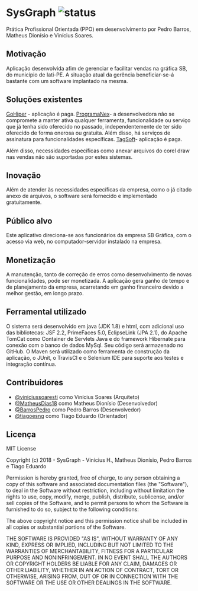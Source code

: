 # SysGraph ![status](https://travis-ci.org/ifpe-cti/grafica.svg?branch=master)
Prática Profissional Orientada (PPO) em desenvolvimento por Pedro Barros, Matheus Dionísio e Vinícius Soares.

## Motivação
Aplicação desenvolvida afim de gerenciar e facilitar vendas na gráfica SB, do município de Iati-PE. A situação atual da gerência beneficiar-se-á bastante com um software implantado na mesma.

## Soluções existentes

[GoHiper](https://gohiper.com.br/) - aplicação é paga.
[ProgramaNex](https://www.programanex.com.br/)- a desenvolvedora não se compromete a manter ativa qualquer ferramenta, funcionalidade ou serviço que já tenha sido oferecido no passado, independentemente de ter sido oferecido de forma onerosa ou gratuita. Além disso, há serviços de assinatura para funcionalidades específicas.
[TagSoft](https://www.tagsoft.com.br/)- aplicação é paga.

Além disso, necessidades específicas como anexar arquivos do corel draw nas vendas não são suportadas por estes sistemas.

## Inovação

Além de atender às necessidades específicas da empresa, como o já citado anexo de arquivos, o software será fornecido e implementado gratuitamente.

## Público alvo
Este aplicativo direciona-se aos funcionários da empresa SB Gráfica, com o acesso via web, no computador-servidor instalado na empresa.

## Monetização

A manutenção, tanto de correção de erros como desenvolvimento de novas funcionalidades, pode ser monetizada. A aplicação gera ganho de tempo e de planejamento da empresa, acarretando em ganho financeiro devido a melhor gestão, em longo prazo. 

## Ferramental utilizado
O sistema será desenvolvido em java (JDK 1.8) e html, com adicional uso das bibliotecas: JSF 2.2, PrimeFaces 5.0, EclipseLink (JPA 2.1), do Apache TomCat como Container de Servlets Java e do framework Hibernate para conexão com o banco de dados MySql. Seu código será armazenado no GitHub. O Maven será utilizado como ferramenta de construção da aplicação, o JUnit, o TravisCI e o Selenium IDE para suporte aos testes e integração contínua.

## Contribuidores

  - [@viniciussoaresti](https://github.com/viniciussoaresti) como Vinícius Soares (Arquiteto)
  - [@MatheusDias18](https://github.com/MatheusDias18) como Matheus Dionísio (Desenvolvedor)
  - [@BarrosPedro](https://github.com/BarrosPedro) como Pedro Barros (Desenvolvedor)
  - [@tiagoesng](https://github.com/tiagoesng) como Tiago Eduardo (Orientador)

## Licença
MIT License

Copyright (c) 2018 - SysGraph - Vinícius H., Matheus Dionísio, Pedro Barros e Tiago Eduardo

Permission is hereby granted, free of charge, to any person obtaining a copy
of this software and associated documentation files (the "Software"), to deal
in the Software without restriction, including without limitation the rights
to use, copy, modify, merge, publish, distribute, sublicense, and/or sell
copies of the Software, and to permit persons to whom the Software is
furnished to do so, subject to the following conditions:

The above copyright notice and this permission notice shall be included in all
copies or substantial portions of the Software.

THE SOFTWARE IS PROVIDED "AS IS", WITHOUT WARRANTY OF ANY KIND, EXPRESS OR
IMPLIED, INCLUDING BUT NOT LIMITED TO THE WARRANTIES OF MERCHANTABILITY,
FITNESS FOR A PARTICULAR PURPOSE AND NONINFRINGEMENT. IN NO EVENT SHALL THE
AUTHORS OR COPYRIGHT HOLDERS BE LIABLE FOR ANY CLAIM, DAMAGES OR OTHER
LIABILITY, WHETHER IN AN ACTION OF CONTRACT, TORT OR OTHERWISE, ARISING FROM,
OUT OF OR IN CONNECTION WITH THE SOFTWARE OR THE USE OR OTHER DEALINGS IN THE
SOFTWARE.
